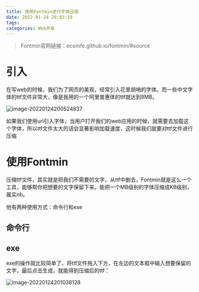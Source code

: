 ```yaml
---
title: 使用Fontmin进行字体压缩
date: 2022-01-24 20:03:19
tags:
categories: Web开发
---
```


> Fontmin官网链接：ecomfe.github.io/fontmin/#source

# 引入

在写web的时候，我们为了网页的美观，经常引入花里胡哨的字体。而一些中文字体的ttf文件非常大，像是我用的一个阿里普惠体的ttf就达到8MB。

![image-20220124200524837](https://cdn.jsdelivr.net/gh/SC-WSKun/HexoStaticFile/img/image-20220124200524837.png)

如果我们使用url引入字体，当用户打开我们的web应用的时候，就需要去加载这个字体，所以ttf文件太大的话会显著影响加载速度，这时候我们就要对ttf文件进行压缩

# 使用Fontmin

压缩ttf文件，其实就是把我们不需要的文字，从ttf中删去，Fontmin就是这么一个工具，能够帮你把想要的文字保留下来。能把一个MB级别的字体压缩成KB级别，属实nb。

他有两种使用方式：命令行和exe

## 命令行

## exe

exe的操作就比较简单了，将ttf文件拖入下方，在左边的文本框中输入想要保留的文字，最后点击生成，就能得到压缩后的ttf：

![image-20220124201038128](https://cdn.jsdelivr.net/gh/SC-WSKun/HexoStaticFile/img/image-20220124201038128.png)
